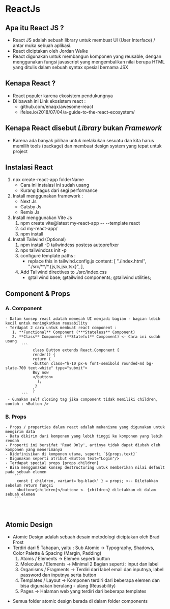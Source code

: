 # ReactJs

## Apa itu React JS ?

- React JS adalah sebuah library untuk membuat UI (User Interface) / antar muka sebuah aplikasi.
- React diciptakan oleh Jordan Walke
- React digunakan untuk membangun komponen yang reusable, dengan menggunakan fungsi javascript yang mengembalikan nilai berupa HTML yang ditulis dalam sebuah syntax spesial bernama JSX
  <br>

## Kenapa React ?

- React populer karena ekosistem pendukungnya
- Di bawah ini Link ekosistem react :
  - github.com/enaqx/awesome-react
  - ifelse.io/2018/07/04/a-guide-to-the-react-ecosystem/
    <br>

## Kenapa React disebut _Library_ bukan _Framework_

- Karena ada banyak pilihan untuk melakukan sesuatu dan kita harus memilih tools (package) dan membuat design system yang tepat untuk project
  <br>

## Instalasi React

1. npx create-react-app folderName
   - Cara ini instalasi ini sudah usang
   - Kurang bagus dari segi performance
     <br>
2. Install menggunakan framework :
   - Next Js
   - Gatsby Js
   - Remix Js
     <br>
3. Install menggunakan Vite Js
   1. npm create vite@latest my-react-app -- --template react
   2. cd my-react-app/
   3. npm install
      <br>
4. Install Tailwind (Optional)
   1. npm install -D tailwindcss postcss autoprefixer
   2. npx tailwindcss init -p
   3. configure template paths :
      - replace this in tailwind.config.js
        content: [
        "./index.html",
        "./src/**/*.{js,ts,jsx,tsx}",
        ],
   4. Add Tailwind directives to ./src/index.css
      - @tailwind base;
        @tailwind components;
        @tailwind utilities;

## Component & Props

### A. Component

    - Dalam konsep react adalah memecah UI menjadi bagian - bagian lebih kecil untuk meningkatkan reusability
    - Terdapat 2 cara untuk membuat react component :
       1. **Functional** Component (***Stateless** Component)
       2. **Class** Component (**Stateful** Component) <- Cara ini sudah usang
           ```
                class Button extends React.Component {
                render() {
                return (
                <button class="h-10 px-6 font-semibold rounded-md bg-slate-700 text-white" type="submit">
                Buy now
                </button>
                  );
                 }
                }
           ```
     - Gunakan self closing tag jika component tidak memiliki children, contoh : <Button />

### B. Props

    - Props / properties dalam react adalah mekanisme yang digunakan untuk mengirim data
    - Data dikirim dari komponen yang lebih tinggi ke komponen yang lebih rendah
    - Properti ini bersifat 'Read Only', artinya tidak dapat diubah oleh komponen yang menerimanya
    - Didefinisikan di komponen utama, seperti `${props.text}`
    - Digunakan seperti atribut <Button text="Login"/>
    - Terdapat special props {props.children}
    - Bisa menggunakan konsep destructuring untuk memberikan nilai default pada sebuah elemen
        ```
         const { children, variant='bg-black' } = props; <-- Diletakkan sebelum return fungsi
         <button>{children}</button> <- {children} diletakkan di dalam sebuah elemen
        ```

  <br>

## Atomic Design

- Atomic Design adalah sebuah desain metodologi diciptakan oleh Brad Frost
- Terdiri dari 5 Tahapan, yaitu :
  Sub Atomic -> Typography, Shadows, Color Palette & Spacing (Margin, Padding)
  1.  Atoms / Elements -> Elemen seperti button
  2.  Molecules / Elements -> Minimal 2 Bagian seperti : input dan label
  3.  Organisms / Fragments -> Terdiri dari label email dan inputnya, label password dan inputnya serta button
  4.  Templates / Layout -> Komponen terdiri dari beberapa elemen dan bisa digunakan berulang - ulang (Reusability)
  5.  Pages -> Halaman web yang terdiri dari beberapa templates

* Semua folder atomic design berada di dalam folder components
